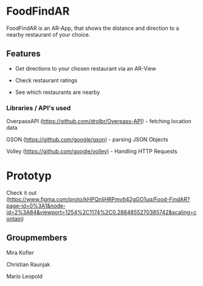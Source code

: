 # FoodFindAR

FoodFindAR is an AR-App, that shows the distance and direction to a nearby restaurant of your choice.

## Features

- Get directions to your chosen restaurant via an AR-View

- Check restaurant ratings

- See which restaurants are nearby

### Libraries / API's used

OverpassAPI (https://github.com/drolbr/Overpass-API) - fetching location data

GSON (https://github.com/google/gson) - parsing JSON Objects

Volley (https://github.com/google/volley) - Handling HTTP Requests

# Prototyp

Check it out (https://www.figma.com/proto/kHPQnljHRPmvtl42gGO1uq/Food-FindAR?page-id=0%3A1&node-id=2%3A84&viewport=1254%2C1174%2C0.2884855270385742&scaling=contain)

## Groupmembers

Mira Kofler

Christian Raunjak

Mario Leopold
